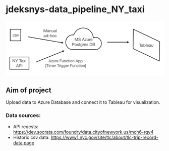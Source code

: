 # jdeksnys-data_pipeline_NY_taxi


![alt text](https://github.com/jdeksnys/jdeksnys-data_pipeline_NY_taxi/blob/main/Screenshot%202022-01-18%20at%2001.38.32.png)<br>


## Aim of project
Upload data to Azure Database and connect it to Tableau for visualization.


### Data sources:
- API reqests: https://dev.socrata.com/foundry/data.cityofnewyork.us/mch6-rqy4
- Historic csv data: https://www1.nyc.gov/site/tlc/about/tlc-trip-record-data.page
